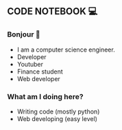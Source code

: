 
## CODE NOTEBOOK 💻
### Bonjour 👋



- I am a computer science engineer. 
- Developer
- Youtuber 
- Finance student
- Web developer


### What am I doing here?

- Writing code (mostly python)
- Web developing (easy level)



